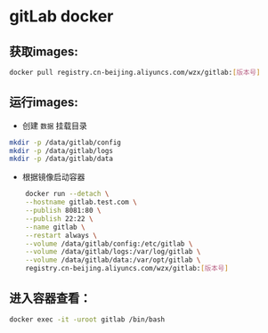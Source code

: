 # gitLab docker

## 获取images:
```sh
docker pull registry.cn-beijing.aliyuncs.com/wzx/gitlab:[版本号]
```

## 运行images:
- 创建 `数据` 挂载目录
```sh
mkdir -p /data/gitlab/config
mkdir -p /data/gitlab/logs
mkdir -p /data/gitlab/data
```
- 根据镜像启动容器
```sh
    docker run --detach \
    --hostname gitlab.test.com \
    --publish 8081:80 \
    --publish 22:22 \
    --name gitlab \
    --restart always \
    --volume /data/gitlab/config:/etc/gitlab \
    --volume /data/gitlab/logs:/var/log/gitlab \
    --volume /data/gitlab/data:/var/opt/gitlab \
    registry.cn-beijing.aliyuncs.com/wzx/gitlab:[版本号]
```

## 进入容器查看：
```sh
docker exec -it -uroot gitlab /bin/bash
```

